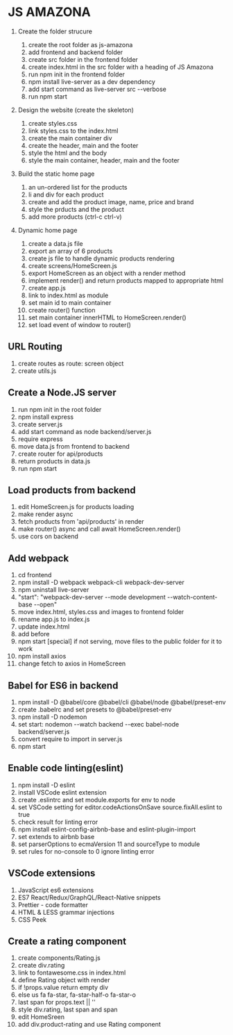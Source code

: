 # JS AMAZONA

1. Create the folder strucure

   1. create the root folder as js-amazona
   2. add frontend and backend folder
   3. create src folder in the frontend folder
   4. create index.html in the src folder with a heading of JS Amazona
   5. run npm init in the frontend folder
   6. npm install live-server as a dev dependency
   7. add start command as live-server src --verbose
   8. run npm start

2. Design the website (create the skeleton)

   1. create styles.css
   2. link styles.css to the index.html
   3. create the main container div
   4. create the header, main and the footer
   5. style the html and the body
   6. style the main container, header, main and the footer

3. Build the static home page

   1. an un-ordered list for the products
   2. li and div for each product
   3. create and add the product image, name, price and brand
   4. style the prducts and the product
   5. add more products (ctrl-c ctrl-v)

4. Dynamic home page
   1. create a data.js file
   2. export an array of 6 products
   3. create js file to handle dynamic products rendering
   4. create screens/HomeScreen.js
   5. export HomeScreen as an object with a render method
   6. implement render() and return products mapped to appropriate html
   7. create app.js
   8. link to index.html as module
   9. set main id to main container
   10. create router() function
   11. set main container innerHTML to HomeScreen.render()
   12. set load event of window to router()

## URL Routing

1. create routes as route: screen object
2. create utils.js

## Create a Node.JS server

1. run npm init in the root folder
2. npm install express
3. create server.js
4. add start command as node backend/server.js
5. require express
6. move data.js from frontend to backend
7. create router for api/products
8. return products in data.js
9. run npm start

## Load products from backend

1. edit HomeScreen.js for products loading
2. make render async
3. fetch products from 'api/products' in render
4. make router() async and call await HomeScreen.render()
5. use cors on backend

## Add webpack

1. cd frontend
2. npm install -D webpack webpack-cli webpack-dev-server
3. npm uninstall live-server
4. "start": "webpack-dev-server --mode development --watch-content-base --open"
5. move index.html, styles.css and images to frontend folder
6. rename app.js to index.js
7. update index.html
8. add <script src="index.html"></script> before <body>
9. npm start
   [special] if not serving, move files to the public folder for it to work
10. npm install axios
11. change fetch to axios in HomeScreen

## Babel for ES6 in backend

1. npm install -D @babel/core @babel/cli @babel/node @babel/preset-env
2. create .babelrc and set presets to @babel/preset-env
3. npm install -D nodemon
4. set start: nodemon --watch backend --exec babel-node backend/server.js
5. convert require to import in server.js
6. npm start

## Enable code linting(eslint)

1. npm install -D eslint
2. install VSCode eslint extension
3. create .eslintrc and set module.exports for env to node
4. set VSCode setting for editor.codeActionsOnSave source.fixAll.eslint to true
5. check result for linting error
6. npm install eslint-config-airbnb-base and eslint-plugin-import
7. set extends to airbnb base
8. set parserOptions to ecmaVersion 11 and sourceType to module
9. set rules for no-console to 0 ignore linting error

## VSCode extensions

1. JavaScript es6 extensions
2. ES7 React/Redux/GraphQL/React-Native snippets
3. Prettier - code formatter
4. HTML & LESS grammar injections
5. CSS Peek

## Create a rating component

1. create components/Rating.js
2. create div.rating
3. link to fontawesome.css in index.html
4. define Rating object with render
5. if !props.value return empty div
6. else us fa fa-star, fa-star-half-o fa-star-o
7. last span for props.text || ''
8. style div.rating, last span and span
9. edit HomeSreen
10. add div.product-rating and use Rating component
